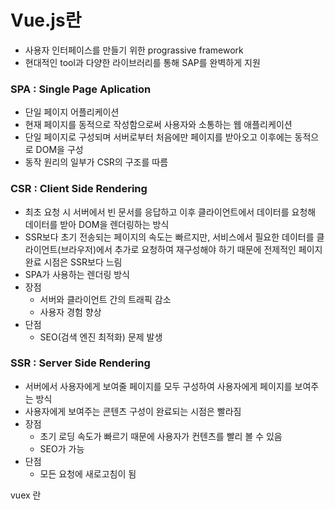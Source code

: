 # Vue.js란

- 사용자 인터페이스를 만들기 위한 prograssive framework
- 현대적인 tool과 다양한 라이브러리를 통해 SAP를 완벽하게 지원

### SPA : Single Page Aplication

- 단일 페이지 어플리케이션
- 현재 페이지를 동적으로 작성함으로써 사용자와 소통하는 웹 애플리케이션
- 단일 페이지로 구성되며 서버로부터 처음에만 페이지를 받아오고 이후에는 동적으로 DOM을 구성
- 동작 원리의 일부가 CSR의 구조를 따름



### CSR : Client Side Rendering

- 최초 요청 시 서버에서 빈 문서를 응답하고 이후 클라이언트에서 데이터를 요청해 데이터를 받아 DOM을 렌더링하는 방식
- SSR보다 초기 전송되는 페이지의 속도는 빠르지만, 서비스에서 필요한 데이터를 클라이언트(브라우저)에서 추가로 요청하여 재구성해야 하기 때문에 전제적인 페이지 완료 시점은 SSR보다 느림
- SPA가 사용하는 렌더링 방식
- 장점
  - 서버와 클라이언트 간의 트래픽 감소
  - 사용자 경험 향상
- 단점
  - SEO(검색 엔진 최적화) 문제 발생



### SSR : Server Side Rendering

- 서버에서 사용자에게 보여줄 페이지를 모두 구성하여 사용자에게 페이지를 보여주는 방식
- 사용자에게 보여주는 콘텐츠 구성이 완료되는 시점은 빨라짐
- 장점
  - 초기 로딩 속도가 빠르기 때문에 사용자가 컨텐츠를 빨리 볼 수 있음
  - SEO가 가능
- 단점
  - 모든 요청에 새로고침이 됨





vuex 란